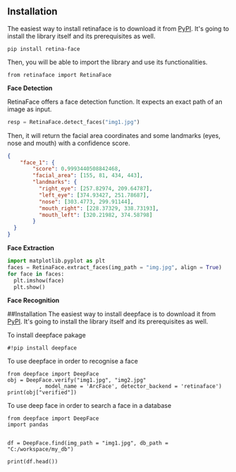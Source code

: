 ## Installation

The easiest way to install retinaface is to download it from [PyPI](https://pypi.org/project/retina-face/). It's going to install the library itself and its prerequisites as well.

```
pip install retina-face
```

Then, you will be able to import the library and use its functionalities.

```
from retinaface import RetinaFace
```

**Face Detection**

RetinaFace offers a face detection function. It expects an exact path of an image as input.

```python
resp = RetinaFace.detect_faces("img1.jpg")
```

Then, it will return the facial area coordinates and some landmarks (eyes, nose and mouth) with a confidence score.

```json
{
    "face_1": {
        "score": 0.9993440508842468,
        "facial_area": [155, 81, 434, 443],
        "landmarks": {
          "right_eye": [257.82974, 209.64787],
          "left_eye": [374.93427, 251.78687],
          "nose": [303.4773, 299.91144],
          "mouth_right": [228.37329, 338.73193],
          "mouth_left": [320.21982, 374.58798]
        }
  }
}
```
**Face Extraction**

```python
import matplotlib.pyplot as plt
faces = RetinaFace.extract_faces(img_path = "img.jpg", align = True)
for face in faces:
  plt.imshow(face)
  plt.show()
```

**Face Recognition** 

##Installation 
The easiest way to install deepface is to download it from [PyPI](https://pypi.org/project/retina-face/). It's going to install the library itself and its prerequisites as well.


To install deepface pakage
```
#!pip install deepface
```

To use deepface in order to recognise a face
```
from deepface import DeepFace
obj = DeepFace.verify("img1.jpg", "img2.jpg"
          , model_name = 'ArcFace', detector_backend = 'retinaface')
print(obj["verified"])
```

To use deep face in order to search a face in a database

```
from deepface import DeepFace
import pandas


df = DeepFace.find(img_path = "img1.jpg", db_path = "C:/workspace/my_db")

print(df.head())

```
